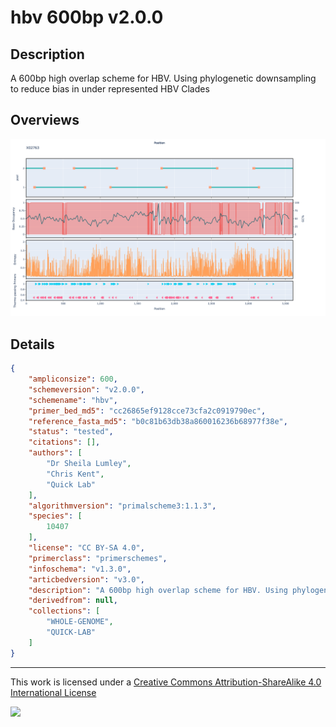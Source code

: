# hbv 600bp v2.0.0

## Description

A 600bp high overlap scheme for HBV. Using phylogenetic downsampling to reduce bias in under represented HBV Clades

## Overviews

![X02763.png](work/X02763.png)

## Details

```json
{
    "ampliconsize": 600,
    "schemeversion": "v2.0.0",
    "schemename": "hbv",
    "primer_bed_md5": "cc26865ef9128cce73cfa2c0919790ec",
    "reference_fasta_md5": "b0c81b63db38a860016236b68977f38e",
    "status": "tested",
    "citations": [],
    "authors": [
        "Dr Sheila Lumley",
        "Chris Kent",
        "Quick Lab"
    ],
    "algorithmversion": "primalscheme3:1.1.3",
    "species": [
        10407
    ],
    "license": "CC BY-SA 4.0",
    "primerclass": "primerschemes",
    "infoschema": "v1.3.0",
    "articbedversion": "v3.0",
    "description": "A 600bp high overlap scheme for HBV. Using phylogenetic downsampling to reduce bias in under represented HBV Clades",
    "derivedfrom": null,
    "collections": [
        "WHOLE-GENOME",
        "QUICK-LAB"
    ]
}
```



------------------------------------------------------------------------

This work is licensed under a [Creative Commons Attribution-ShareAlike 4.0 International License](http://creativecommons.org/licenses/by-sa/4.0/) 

![](https://i.creativecommons.org/l/by-sa/4.0/88x31.png)